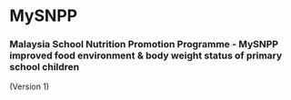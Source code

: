 # MySNPP
### Malaysia School Nutrition Promotion Programme - MySNPP improved food environment & body weight status of primary school children
(Version 1)

